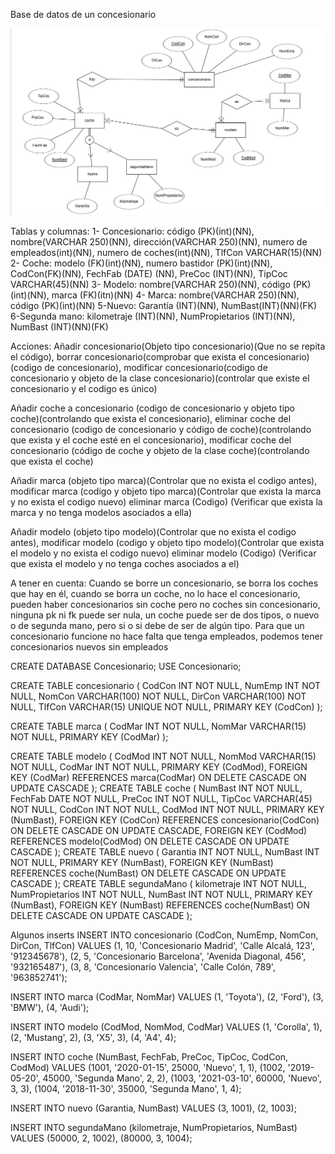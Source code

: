 Base de datos de un concesionario

![Image description](DiagramaConcesionario.png)

Tablas y columnas:
1- Concesionario: código (PK)(int)(NN), nombre(VARCHAR 250)(NN), dirección(VARCHAR 250)(NN), numero de empleados(int)(NN), numero de coches(int)(NN), TlfCon VARCHAR(15)(NN)
2- Coche: modelo (FK)(int)(NN), numero bastidor (PK)(int)(NN), CodCon(FK)(NN), FechFab (DATE) (NN), PreCoc (INT)(NN), TipCoc VARCHAR(45)(NN)
3- Modelo: nombre(VARCHAR 250)(NN), código (PK)(int)(NN), marca (FK)(itn)(NN)
4- Marca: nombre(VARCHAR 250)(NN), código (PK)(int)(NN)
5-Nuevo: Garantía (INT)(NN), NumBast(INT)(NN)(FK)
6-Segunda mano: kilometraje (INT)(NN), NumPropietarios (INT)(NN), NumBast (INT)(NN)(FK)

Acciones:
Añadir concesionario(Objeto tipo concesionario)(Que no se repita el código), borrar concesionario(comprobar que exista el concesionario)(codigo de concesionario), modificar concesionario(codigo de concesionario y objeto de la clase concesionario)(controlar que existe el concesionario y el codigo es único)

Añadir coche a concesionario (codigo de concesionario y objeto tipo coche)(controlando que exista el concesionario), eliminar coche del concesionario (codigo de concesionario y código de coche)(controlando que exista y el coche esté en el concesionario), modificar coche del concesionario (código de coche y objeto de la clase coche)(controlando que exista el coche)

Añadir marca (objeto tipo marca)(Controlar que no exista el codigo antes), modificar marca (codigo y objeto tipo marca)(Controlar que exista la marca y no exista el codigo nuevo) eliminar marca (Codigo) (Verificar que exista la marca y no tenga modelos asociados a ella)

Añadir modelo (objeto tipo modelo)(Controlar que no exista el codigo antes), modificar modelo (codigo y objeto tipo modelo)(Controlar que exista el modelo y no exista el codigo nuevo) eliminar modelo (Codigo) (Verificar que exista el modelo y no tenga coches asociados a el)


A tener en cuenta:
Cuando se borre un concesionario, se borra los coches que hay en él, cuando se borra un coche, no lo hace el concesionario, pueden haber concesionarios sin coche pero no coches sin concesionario, ninguna pk ni fk puede ser nula, un coche puede ser de dos tipos, o nuevo o de segunda mano, pero si o si debe de ser de algún tipo. Para que un concesionario funcione no hace falta que tenga empleados, podemos tener concesionarios nuevos sin empleados 



CREATE DATABASE Concesionario;
USE Concesionario;


CREATE TABLE concesionario
(
CodCon INT NOT NULL,
NumEmp INT NOT NULL,
NomCon VARCHAR(100) NOT NULL,
DirCon VARCHAR(100) NOT NULL,
TlfCon VARCHAR(15) UNIQUE NOT NULL,
PRIMARY KEY (CodCon)
);

CREATE TABLE marca
(
CodMar INT NOT NULL,
NomMar VARCHAR(15) NOT NULL,
PRIMARY KEY (CodMar)
);

CREATE TABLE modelo
(
CodMod INT NOT NULL,
NomMod VARCHAR(15) NOT NULL,
CodMar INT NOT NULL,
PRIMARY KEY (CodMod),
FOREIGN KEY (CodMar) REFERENCES marca(CodMar)
ON DELETE CASCADE
ON UPDATE CASCADE
);
CREATE TABLE coche
(
NumBast INT NOT NULL,
FechFab DATE NOT NULL,
PreCoc INT NOT NULL,
TipCoc VARCHAR(45) NOT NULL,
CodCon INT NOT NULL,
CodMod INT NOT NULL,
PRIMARY KEY (NumBast),
FOREIGN KEY (CodCon) REFERENCES concesionario(CodCon)
ON DELETE CASCADE
ON UPDATE CASCADE,
FOREIGN KEY (CodMod) REFERENCES modelo(CodMod)
ON DELETE CASCADE
ON UPDATE CASCADE
);
CREATE TABLE nuevo
(
Garantia INT NOT NULL,
NumBast INT NOT NULL,
PRIMARY KEY (NumBast),
FOREIGN KEY (NumBast) REFERENCES coche(NumBast)
ON DELETE CASCADE
ON UPDATE CASCADE
);
CREATE TABLE segundaMano
(
kilometraje INT NOT NULL,
NumPropietarios INT NOT NULL,
NumBast INT NOT NULL,
PRIMARY KEY (NumBast),
FOREIGN KEY (NumBast) REFERENCES coche(NumBast)
ON DELETE CASCADE
ON UPDATE CASCADE
);



Algunos inserts
INSERT INTO concesionario (CodCon, NumEmp, NomCon, DirCon, TlfCon) 
VALUES 
(1, 10, 'Concesionario Madrid', 'Calle Alcalá, 123', '912345678'),
(2, 5, 'Concesionario Barcelona', 'Avenida Diagonal, 456', '932165487'),
(3, 8, 'Concesionario Valencia', 'Calle Colón, 789', '963852741');

INSERT INTO marca (CodMar, NomMar) 
VALUES 
(1, 'Toyota'),
(2, 'Ford'),
(3, 'BMW'),
(4, 'Audi');


INSERT INTO modelo (CodMod, NomMod, CodMar) 
VALUES 
(1, 'Corolla', 1),
(2, 'Mustang', 2),
(3, 'X5', 3),
(4, 'A4', 4);


INSERT INTO coche (NumBast, FechFab, PreCoc, TipCoc, CodCon, CodMod) 
VALUES 
(1001, '2020-01-15', 25000, 'Nuevo', 1, 1),
(1002, '2019-05-20', 45000, 'Segunda Mano', 2, 2),
(1003, '2021-03-10', 60000, 'Nuevo', 3, 3),
(1004, '2018-11-30', 35000, 'Segunda Mano', 1, 4);

INSERT INTO nuevo (Garantia, NumBast) 
VALUES 
(3, 1001),
(2, 1003);

INSERT INTO segundaMano (kilometraje, NumPropietarios, NumBast) 
VALUES 
(50000, 2, 1002),
(80000, 3, 1004);
